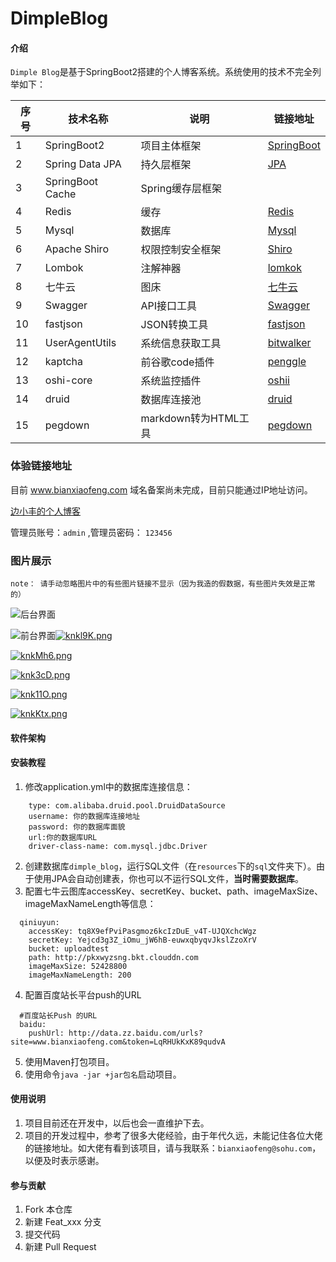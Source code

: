 # DimpleBlog

#### 介绍

`Dimple Blog`是基于SpringBoot2搭建的个人博客系统。系统使用的技术不完全列举如下：

|序号  | 技术名称  |说明|链接地址 |
|--|--|--|--|
|1| SpringBoot2| 项目主体框架|[SpringBoot](http://spring.io/projects/spring-boot/) |
|2|Spring Data JPA|持久层框架|[JPA](http://spring.io/projects/spring-data-jpa)
|3|SpringBoot Cache|Spring缓存层框架||
| 4| Redis|缓存| [Redis](https://redis.io/)
| 5|Mysql  |数据库|[Mysql](https://www.mysql.com/)
| 6| Apache Shiro |权限控制安全框架|[Shiro](http://shiro.apache.org/)
| 7| Lombok|注解神器|[lomkok](https://www.projectlombok.org/)
| 8|七牛云 |图床| [七牛云](https://www.qiniu.com/)
| 9| Swagger|API接口工具|[Swagger](https://swagger.io/)
| 10| fastjson|JSON转换工具|[fastjson](https://archive.codeplex.com/?p=fastjson)
|11|UserAgentUtils|系统信息获取工具|[bitwalker](https://www.bitwalker.eu/software/user-agent-utils)
|12|kaptcha|前谷歌code插件|[penggle](http://www.oddjack.com/?certs=penggle/kaptcha)
|13|oshi-core|系统监控插件|[oshii](https://github.com/oshi/oshi)
|14|druid|数据库连接池|[druid](http://druid.io/)
|15|pegdown|markdown转为HTML工具|[pegdown](https://github.com/sirthias/pegdown/)
### 体验链接地址

目前 www.bianxiaofeng.com 域名备案尚未完成，目前只能通过IP地址访问。  

[边小丰的个人博客](http://47.112.14.207/)

管理员账号：`admin` ,管理员密码： `123456`
### 图片展示

    note： 请手动忽略图片中的有些图片链接不显示（因为我造的假数据，有些图片失效是正常的）

![后台界面](https://s2.ax1x.com/2019/01/25/km46jH.png)

![前台界面](https://s2.ax1x.com/2019/01/25/km5lqA.md.png)[![knkl9K.png](https://s2.ax1x.com/2019/01/25/knkl9K.png)](https://imgchr.com/i/knkl9K)

[![knkMh6.png](https://s2.ax1x.com/2019/01/25/knkMh6.png)](https://imgchr.com/i/knkMh6)

[![knk3cD.png](https://s2.ax1x.com/2019/01/25/knk3cD.png)](https://imgchr.com/i/knk3cD)

[![knk11O.png](https://s2.ax1x.com/2019/01/25/knk11O.png)](https://imgchr.com/i/knk11O)

[![knkKtx.png](https://s2.ax1x.com/2019/01/25/knkKtx.png)](https://imgchr.com/i/knkKtx)


#### 软件架构



#### 安装教程

1. 修改application.yml中的数据库连接信息：
```
    type: com.alibaba.druid.pool.DruidDataSource
    username: 你的数据库连接地址
    password: 你的数据库面貌
    url:你的数据库URL
    driver-class-name: com.mysql.jdbc.Driver
```
2. 创建数据库`dimple_blog`，运行SQL文件（在`resources`下的`sql`文件夹下）。由于使用JPA会自动创建表，你也可以不运行SQL文件，**当时需要数据库**。
3. 配置七牛云图库accessKey、secretKey、bucket、path、imageMaxSize、imageMaxNameLength等信息：
```
  qiniuyun:
    accessKey: tq8X9efPviPasgmoz6kcIzDuE_v4T-UJQXchcWgz
    secretKey: Yejcd3g3Z_iOmu_jW6hB-euwxqbyqvJkslZzoXrV
    bucket: uploadtest
    path: http://pkxwyzsng.bkt.clouddn.com
    imageMaxSize: 52428800
    imageMaxNameLength: 200
```
4. 配置百度站长平台push的URL

```
  #百度站长Push 的URL
  baidu:
    pushUrl: http://data.zz.baidu.com/urls?site=www.bianxiaofeng.com&token=LqRHUkKxK89qudvA
```
5. 使用Maven打包项目。
6. 使用命令`java -jar +jar包名`启动项目。

#### 使用说明

1. 项目目前还在开发中，以后也会一直维护下去。
2. 项目的开发过程中，参考了很多大佬经验，由于年代久远，未能记住各位大佬的链接地址。如大佬有看到该项目，请与我联系：`bianxiaofeng@sohu.com`，以便及时表示感谢。


#### 参与贡献

1. Fork 本仓库
2. 新建 Feat_xxx 分支
3. 提交代码
4. 新建 Pull Request

